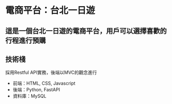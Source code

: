# 電商平台：台北一日遊

## 這是一個台北一日遊的電商平台，用戶可以選擇喜歡的行程進行預購

## 技術棧
採用Restful API實務，後端以MVC的觀念進行
+ 前端：HTML, CSS, Javascript
+ 後端：Python, FastAPI
+ 資料庫：MySQL
